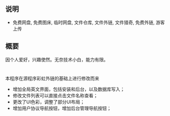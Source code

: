  ## 说明

 * 免费网盘, 免费图床, 临时网盘, 文件仓库, 文件外链, 文件猎奇, 免费外链, 游客上传
 
## 概要

因个人爱好，兴趣使然。无奈技术小白，能力有限。
#
本程序在源程序彩虹外链的基础上进行修改而来
 * 增加全局英文界面，包括安装和后台，以及数据库写入；
 * 修改文件列表可以直接点击文件名称查看；
 * 更改了UI色彩，调整了部分UI布局；
 * 增加用户协议导航按钮，增加后台管理导航按钮；
